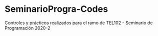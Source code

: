 # SeminarioProgra-Codes
Controles y prácticos realizados para el ramo de TEL102 - Seminario de Programación 2020-2
